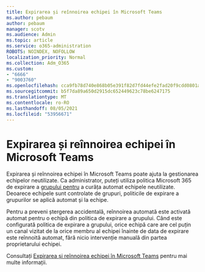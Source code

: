 ```yaml
---
title: Expirarea și reînnoirea echipei în Microsoft Teams
ms.author: pebaum
author: pebaum
manager: scotv
ms.audience: Admin
ms.topic: article
ms.service: o365-administration
ROBOTS: NOINDEX, NOFOLLOW
localization_priority: Normal
ms.collection: Adm_O365
ms.custom:
- "6666"
- "9003760"
ms.openlocfilehash: cca9fb78d740e868b05e391f82d7fd44efe2fad20f9cdd0801ae05dbfa410a05
ms.sourcegitcommit: b5f7da89a650d2915dc652449623c78be6247175
ms.translationtype: MT
ms.contentlocale: ro-RO
ms.lasthandoff: 08/05/2021
ms.locfileid: "53956671"
---
```

# <a name="team-expiration-and-renewal-in-microsoft-teams"></a>Expirarea și reînnoirea echipei în Microsoft Teams

Expirarea și reînnoirea echipei în Microsoft Teams poate ajuta la gestionarea echipelor neutilizate. Ca administrator, puteți utiliza politica Microsoft 365 de expirare a [grupului pentru](https://docs.microsoft.com/microsoft-365/admin/create-groups/office-365-groups-expiration-policy) a curăța automat echipele neutilizate. Deoarece echipele sunt controlate de grupuri, politicile de expirare a grupurilor se aplică automat și la echipe.

Pentru a preveni ștergerea accidentală, reînnoirea automată este activată automat pentru o echipă din politica de expirare a grupului. Când este configurată politica de expirare a grupului, orice echipă care are cel puțin un canal vizitat de la orice membru al echipei înainte de data de expirare este reînnoită automat, fără nicio intervenție manuală din partea proprietarului echipei.  

Consultați [Expirarea și reînnoirea echipei în Microsoft Teams](https://docs.microsoft.com/microsoftteams/team-expiration-renewal) pentru mai multe informații.
